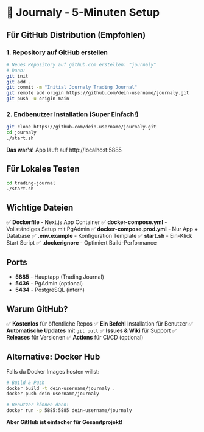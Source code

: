 # 🚀 Journaly - 5-Minuten Setup

## Für GitHub Distribution (Empfohlen)

### 1. Repository auf GitHub erstellen
```bash
# Neues Repository auf github.com erstellen: "journaly"
# Dann:
git init
git add .
git commit -m "Initial Journaly Trading Journal"
git remote add origin https://github.com/dein-username/journaly.git
git push -u origin main
```

### 2. Endbenutzer Installation (Super Einfach!)
```bash
git clone https://github.com/dein-username/journaly.git
cd journaly
./start.sh
```

**Das war's!** App läuft auf http://localhost:5885

## Für Lokales Testen

```bash
cd trading-journal
./start.sh
```

## Wichtige Dateien

✅ **Dockerfile** - Next.js App Container
✅ **docker-compose.yml** - Vollständiges Setup mit PgAdmin
✅ **docker-compose.prod.yml** - Nur App + Database
✅ **.env.example** - Konfiguration Template
✅ **start.sh** - Ein-Klick Start Script
✅ **.dockerignore** - Optimiert Build-Performance

## Ports

- **5885** - Hauptapp (Trading Journal)
- **5436** - PgAdmin (optional)
- **5434** - PostgreSQL (intern)

## Warum GitHub?

✅ **Kostenlos** für öffentliche Repos
✅ **Ein Befehl** Installation für Benutzer
✅ **Automatische Updates** mit `git pull`
✅ **Issues & Wiki** für Support
✅ **Releases** für Versionen
✅ **Actions** für CI/CD (optional)

## Alternative: Docker Hub

Falls du Docker Images hosten willst:
```bash
# Build & Push
docker build -t dein-username/journaly .
docker push dein-username/journaly

# Benutzer können dann:
docker run -p 5885:5885 dein-username/journaly
```

**Aber GitHub ist einfacher für Gesamtprojekt!** 